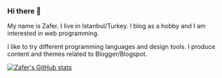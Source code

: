 ### Hi there 👋

My name is Zafer.
I live in Istanbul/Turkey. I blog as a hobby and I am interested in web programming.

I like to try different programming languages and design tools. I produce content and themes related to Blogger/Blogspot.

[![Zafer's GitHub stats](https://github-readme-stats.vercel.app/api?username=zaferzent)](https://github.com/anuraghazra/github-readme-stats)
